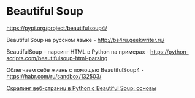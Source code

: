 Beautiful Soup
==============

<https://pypi.org/project/beautifulsoup4/>

Beautiful Soup на русском языке - <http://bs4ru.geekwriter.ru/>

BeautifulSoup – парсинг HTML в Python на примерах - <https://python-scripts.com/beautifulsoup-html-parsing>

Облегчаем себе жизнь с помощью BeautifulSoup4 - <https://habr.com/ru/sandbox/132503/>

[Скрапинг веб-страниц в Python с Beautiful Soup: основы](https://code.tutsplus.com/ru/tutorials/scraping-webpages-in-python-with-beautiful-soup-the-basics--cms-28211)
